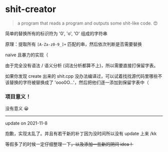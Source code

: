 # shit-creator
> a program that reads a program and outputs some shit-like code. 😍

简单的替换所有的标识符为 '0', 'o', 'O' 组成的字符串

原理：提取所有 `[A-Za-z0-9_]+` 匹配的串，然后依次判断是否需要替换

naive 且暴力的实现（

由于完全没有语法 / 语义分析 (词法分析都算不上)，所以需要直接打保留字表。

如果你发现 create 出来的 shit.cpp 没办法编译过，可以试着找找源代码里哪些不该替换的字符被替换成了 'ooo0O...'，然后把他们逐一添加到保留字表中（

### 项目意义！

没有意义 😀

----

update on 2021-11-8

抱歉，实现太乱了。并且有若干新的补丁因为没时间所以没有 update 上来 /kk

等假多了的时候一定仔细整理一下~~，以及添加一些新的阴间 idea！~~
